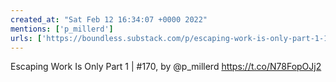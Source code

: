 ```yaml
---
created_at: "Sat Feb 12 16:34:07 +0000 2022"
mentions: ['p_millerd']
urls: ['https://boundless.substack.com/p/escaping-work-is-only-part-1-170?r=evblp&utm_campaign=post&utm_medium=email']
---
```


Escaping Work Is Only Part 1 | #170, by @p_millerd https://t.co/N78FopOJj2